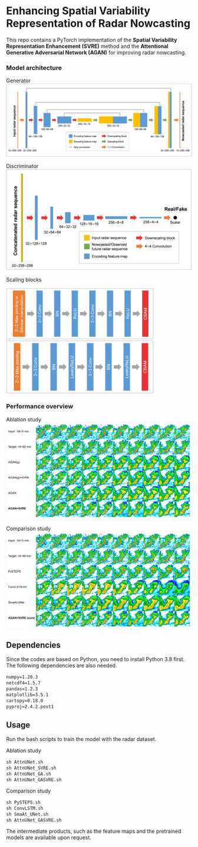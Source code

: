 # Enhancing Spatial Variability Representation of Radar Nowcasting

<!-- Official implementation for the paper ["Enhancing Spatial Variability Representation of Radar Nowcasting"](https://www.overleaf.com/project/619b412332c8a949224fefaa). -->

<!-- ## Description -->

This repo contains a PyTorch implementation of the **Spatial Variability Representation Enhancement (SVRE)** method and the **Attentional Generative Adversarial Network (AGAN)** for improving radar nowcasting.

### Model architecture

Generator
![Generator](img/Generator.png)

Discriminator
![Discriminator](img/Discriminator.png)

Scaling blocks

<img src="img/G-ScalingBlock.png" width="400" /> <img src="img/D-ScalingBlock.png" width="400" />

### Performance overview

Ablation study
![Ablation](img/ablation_vis.jpg)

Comparison study
![Comparsion](img/comparison_vis.jpg)  

## Dependencies

Since the codes are based on Python, you need to install Python 3.8 first. The following dependencies are also needed.

```pytorch=1.11.0
numpy=1.20.3
netcdf4=1.5.7
pandas=1.2.3
matplotlib=3.5.1
cartopy=0.18.0
pyproj=2.4.2.post1
```

## Usage

Run the bash scripts to train the model with the radar dataset.

Ablation study

```cd scripts
sh AttnUNet.sh
sh AttnUNet_SVRE.sh
sh AttnUNet_GA.sh
sh AttnUNet_GASVRE.sh
```

Comparison study

```cd scripts
sh PySTEPS.sh
sh ConvLSTM.sh
sh SmaAt_UNet.sh
sh AttnUNet_GASVRE.sh
```

The intermediate products, such as the feature maps and the
pretrained models are available upon request.

<!-- ## Citation -->

<!-- If you find this repo helpful, please cite the following article. -->
